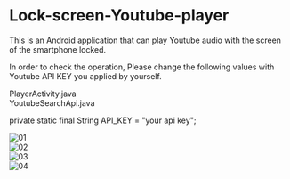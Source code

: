 # Lock-screen-Youtube-player
This is an Android application that can play Youtube audio with the screen of the smartphone locked.

In order to check the operation,
Please change the following values with Youtube API KEY you applied by yourself.

PlayerActivity.java<br>
YoutubeSearchApi.java

private static final String API_KEY = "your api key";

![01](https://user-images.githubusercontent.com/11911923/34348083-810450f6-ea4b-11e7-989b-802a13798a60.png)<br>
![02](https://user-images.githubusercontent.com/11911923/34348090-8b44e99a-ea4b-11e7-9eb3-9cb62bacc796.png)<br>
![03](https://user-images.githubusercontent.com/11911923/34348091-8e110906-ea4b-11e7-8401-975b3e2a8d35.png)<br>
![04](https://user-images.githubusercontent.com/11911923/34348094-8fe1970a-ea4b-11e7-9f0d-5bba51b7d8ec.png)<br>

